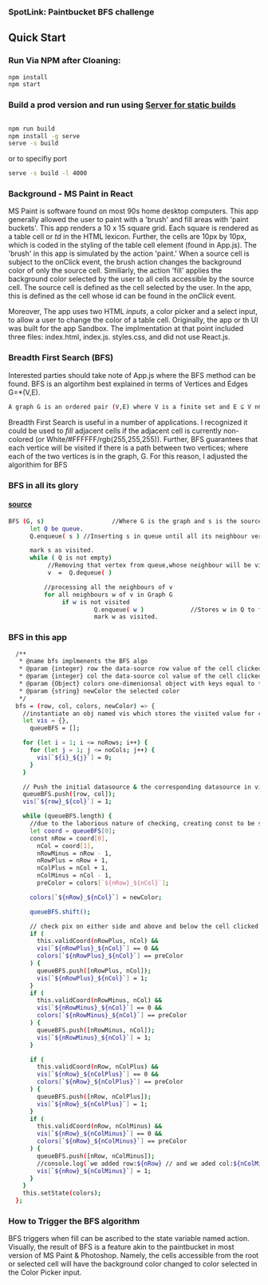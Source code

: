 ### SpotLink: Paintbucket BFS challenge 

## <a name="quick-start"></a>Quick Start

### Run Via NPM after Cloaning:

```bash
npm install 
npm start
```
### Build a prod version and run using [Server for static builds](https://create-react-app.dev/docs/deployment/#static-server)
```bash

npm run build 
npm install -g serve
serve -s build
```
or to specifiy port 
```bash
serve -s build -l 4000
```

### Background - MS Paint in React 
MS Paint is software found on most 90s home desktop computers. This app generally allowed the user to paint with a 'brush' and fill areas with 'paint buckets'. This app renders a 10 x 15 square grid. Each square is rendered as a table cell or _td_ in the HTML lexicon. Further, the cells are 10px by 10px, which is coded in the styling of the table cell element (found in App.js). The 'brush' in this app is simulated by the action 'paint.' When a source cell is subject to the onClick event, the brush action changes the background color of only the source cell. Similiarly, the action 'fill' applies the background color selected by the user to all cells accessible by the source cell. The source cell is defined as the cell selected by the user. In the app, this is defined as the cell whose id can be found in the _onClick_ event. 
  
Moreover, The app uses two HTML _inputs_, a color picker and a select input, to allow a user to change the color of a table cell. Originally, the app or th UI was built for the app Sandbox. The implmentation at that point included three files: index.html, index.js. styles.css, and did not use React.js. 

### Breadth First Search (BFS)
Interested parties should take note of App.js where the BFS method can be found. BFS is an algortihm best explained in terms of Vertices and Edges G=*(V,E).

```bash
A graph G is an ordered pair (V,E) where V is a finite set and E ⊆ V nCr 2 is a set of pairs of elements in V. 

```


Breadth First Search is useful in a number of applications. I recognized it could be used to _fill_ adjacent cells if the adjacent cell is currently non-colored (or White/#FFFFFF/rgb(255,255,255)). Further, BFS guarantees that each vertice will be visited if there is a path between two vertices; where each of the two vertices is in the graph, G. For this reason, I adjusted the algorithim for BFS

### BFS in all its glory 
#### [source](https://www.hackerearth.com/practice/algorithms/graphs/breadth-first-search/tutorial/)

```bash
BFS (G, s)                   //Where G is the graph and s is the source node
      let Q be queue.
      Q.enqueue( s ) //Inserting s in queue until all its neighbour vertices are marked.

      mark s as visited.
      while ( Q is not empty)
           //Removing that vertex from queue,whose neighbour will be visited now
           v  =  Q.dequeue( )

          //processing all the neighbours of v  
          for all neighbours w of v in Graph G
               if w is not visited 
                        Q.enqueue( w )             //Stores w in Q to further visit its neighbour
                        mark w as visited.
```


### BFS in this app 
```bash
  /**
   * @name bfs implmenents the BFS algo
   * @param {integer} row the data-source row value of the cell clicked on
   * @param {integer} col the data-source col value of the cell clicked on
   * @param {Object} colors one-dimenionsal object with keys equal to the id of every <td>
   * @param {string} newColor the selected color
   */
  bfs = (row, col, colors, newColor) => {
    //instantiate an obj named vis which stores the visited value for cell (<td>) & the queue
    let vis = {},
      queueBFS = [];

    for (let i = 1; i <= noRows; i++) {
      for (let j = 1; j <= noCols; j++) {
        vis[`${i}_${j}`] = 0;
      }
    }

    // Push the initial datasource & the corresponding datasource in visit
    queueBFS.push([row, col]);
    vis[`${row}_${col}`] = 1;

    while (queueBFS.length) {
      //due to the laborious nature of checking, creating const to be safe
      let coord = queueBFS[0];
      const nRow = coord[0],
        nCol = coord[1],
        nRowMinus = nRow - 1,
        nRowPlus = nRow + 1,
        nColPlus = nCol + 1,
        nColMinus = nCol - 1,
        preColor = colors[`${nRow}_${nCol}`];

      colors[`${nRow}_${nCol}`] = newColor;

      queueBFS.shift();

      // check pix on either side and above and below the cell clicked on
      if (
        this.validCoord(nRowPlus, nCol) &&
        vis[`${nRowPlus}_${nCol}`] == 0 &&
        colors[`${nRowPlus}_${nCol}`] == preColor
      ) {
        queueBFS.push([nRowPlus, nCol]);
        vis[`${nRowPlus}_${nCol}`] = 1;
      }
      if (
        this.validCoord(nRowMinus, nCol) &&
        vis[`${nRowMinus}_${nCol}`] == 0 &&
        colors[`${nRowMinus}_${nCol}`] == preColor
      ) {
        queueBFS.push([nRowMinus, nCol]);
        vis[`${nRowMinus}_${nCol}`] = 1;
      }

      if (
        this.validCoord(nRow, nColPlus) &&
        vis[`${nRow}_${nColPlus}`] == 0 &&
        colors[`${nRow}_${nColPlus}`] == preColor
      ) {
        queueBFS.push([nRow, nColPlus]);
        vis[`${nRow}_${nColPlus}`] = 1;
      }
      if (
        this.validCoord(nRow, nColMinus) &&
        vis[`${nRow}_${nColMinus}`] == 0 &&
        colors[`${nRow}_${nColMinus}`] == preColor
      ) {
        queueBFS.push([nRow, nColMinus]);
        //console.log(`we added row:${nRow} // and we aded col:${nColMinus}`)
        vis[`${nRow}_${nColMinus}`] = 1;
      }
    }
    this.setState(colors);
  };
```
                        
### How to Trigger the BFS algorithm
BFS triggers when fill can be ascribed to the state variable named action. Visually, the result of BFS is a feature akin to the paintbucket in most version of MS Paint & Photoshop. Namely, the cells accessible from the root or selected cell will have the background color changed to color selected in the Color Picker input.  

